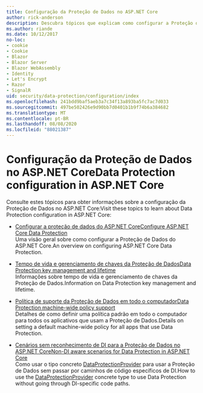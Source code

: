 ```yaml
---
title: Configuração da Proteção de Dados no ASP.NET Core
author: rick-anderson
description: Descubra tópicos que explicam como configurar a Proteção de Dados no ASP.NET Core.
ms.author: riande
ms.date: 10/12/2017
no-loc:
- cookie
- Cookie
- Blazor
- Blazor Server
- Blazor WebAssembly
- Identity
- Let's Encrypt
- Razor
- SignalR
uid: security/data-protection/configuration/index
ms.openlocfilehash: 241bdd9baf5aeb3a7c34f13a893ba5fc7ac7d033
ms.sourcegitcommit: 497be502426e9d90bb7d0401b1b9f74b6a384682
ms.translationtype: MT
ms.contentlocale: pt-BR
ms.lasthandoff: 08/08/2020
ms.locfileid: "88021387"
---
```

# <a name="data-protection-configuration-in-aspnet-core"></a><span data-ttu-id="96030-103">Configuração da Proteção de Dados no ASP.NET Core</span><span class="sxs-lookup"><span data-stu-id="96030-103">Data Protection configuration in ASP.NET Core</span></span>

<span data-ttu-id="96030-104">Consulte estes tópicos para obter informações sobre a configuração da Proteção de Dados no ASP.NET Core:</span><span class="sxs-lookup"><span data-stu-id="96030-104">Visit these topics to learn about Data Protection configuration in ASP.NET Core:</span></span>

* [<span data-ttu-id="96030-105">Configurar a proteção de dados do ASP.NET Core</span><span class="sxs-lookup"><span data-stu-id="96030-105">Configure ASP.NET Core Data Protection</span></span>](xref:security/data-protection/configuration/overview)  
  <span data-ttu-id="96030-106">Uma visão geral sobre como configurar a Proteção de Dados do ASP.NET Core.</span><span class="sxs-lookup"><span data-stu-id="96030-106">An overview on configuring ASP.NET Core Data Protection.</span></span>

* [<span data-ttu-id="96030-107">Tempo de vida e gerenciamento de chaves da Proteção de Dados</span><span class="sxs-lookup"><span data-stu-id="96030-107">Data Protection key management and lifetime</span></span>](xref:security/data-protection/configuration/default-settings)  
  <span data-ttu-id="96030-108">Informações sobre tempo de vida e gerenciamento de chaves da Proteção de Dados.</span><span class="sxs-lookup"><span data-stu-id="96030-108">Information on Data Protection key management and lifetime.</span></span>

* [<span data-ttu-id="96030-109">Política de suporte da Proteção de Dados em todo o computador</span><span class="sxs-lookup"><span data-stu-id="96030-109">Data Protection machine-wide policy support</span></span>](xref:security/data-protection/configuration/machine-wide-policy)  
  <span data-ttu-id="96030-110">Detalhes de como definir uma política padrão em todo o computador para todos os aplicativos que usam a Proteção de Dados.</span><span class="sxs-lookup"><span data-stu-id="96030-110">Details on setting a default machine-wide policy for all apps that use Data Protection.</span></span>

* [<span data-ttu-id="96030-111">Cenários sem reconhecimento de DI para a Proteção de Dados no ASP.NET Core</span><span class="sxs-lookup"><span data-stu-id="96030-111">Non-DI aware scenarios for Data Protection in ASP.NET Core</span></span>](xref:security/data-protection/configuration/non-di-scenarios)  
  <span data-ttu-id="96030-112">Como usar o tipo concreto [DataProtectionProvider](/dotnet/api/Microsoft.AspNetCore.DataProtection.DataProtectionProvider) para usar a Proteção de Dados sem passar por caminhos de código específicos de DI.</span><span class="sxs-lookup"><span data-stu-id="96030-112">How to use the [DataProtectionProvider](/dotnet/api/Microsoft.AspNetCore.DataProtection.DataProtectionProvider) concrete type to use Data Protection without going through DI-specific code paths.</span></span>
